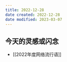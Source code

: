 ```yaml
---
title: 2022-12-28
date created: 2022-12-28
date modified: 2023-03-07
---
```


## 今天的灵感或闪念

- [[2022年度网络流行语]]
